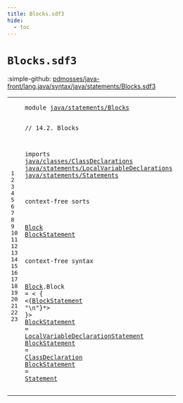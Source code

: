 ```yaml
---
title: Blocks.sdf3
hide:
  - toc
---
```


# `Blocks.sdf3`

:simple-github: [pdmosses/java-front/lang.java/syntax/java/statements/Blocks.sdf3]

[pdmosses/java-front/lang.java/syntax/java/statements/Blocks.sdf3]: https://github.com/pdmosses/java-front/blob/master/lang.java/syntax/java/statements/Blocks.sdf3 "The source file on GitHub"

<div class="sdf3"><table class="highlighttable"><tbody><tr><td class="linenos"><div class="linenodiv"><pre><span></span>1
2
3
4
5
6
7
8
9
10
11
12
13
14
15
16
17
18
19
20
21
22
23
</pre></div></td>
<td class="code"><pre><code><span class="keyword">module</span> <a href="../Main.sdf3/#java/statements/Blocks_77_99" id="java/statements/Blocks_7_29" title="Referenced at ../Main.sdf3 line 6; ../Statements.sdf3 line 9; ../../classes/ConstructorDeclarations.sdf3 line 14; ../../classes/InstanceInitializers.sdf3 line 6; ../../classes/MethodDeclarations.sdf3 line 11; ../../classes/StaticInitializers.sdf3 line 6; ../../expressions/LambdaExpressions.sdf3 line 6">java/statements/Blocks</a>

<span class="layout">// 14.2. Blocks</span>

<span class="keyword">imports</span>
  <a href="../../classes/ClassDeclarations.sdf3/#java/classes/ClassDeclarations_7_37" id="java/classes/ClassDeclarations_58_88" title="Defined at ../../classes/ClassDeclarations.sdf3 line 1">java/classes/ClassDeclarations</a>
  <a href="../LocalVariableDeclarations.sdf3/#java/statements/LocalVariableDeclarations_7_48" id="java/statements/LocalVariableDeclarations_91_132" title="Defined at ../LocalVariableDeclarations.sdf3 line 1">java/statements/LocalVariableDeclarations</a>
  <a href="../Statements.sdf3/#java/statements/Statements_7_33" id="java/statements/Statements_135_161" title="Defined at ../Statements.sdf3 line 1">java/statements/Statements</a>

<span class="keyword">context-free sorts</span>

  <a href="../Statements.sdf3/#Block_1106_1111" id="Block_185_190" title="Referenced at ../Statements.sdf3 line 51, 92, 97, 101, 103, 105, 111, 115, 119, 121, 124, 126; ../../classes/InstanceInitializers.sdf3 line 14; ../../classes/MethodDeclarations.sdf3 line 56; ../../classes/StaticInitializers.sdf3 line 14; ../../expressions/LambdaExpressions.sdf3 line 17">Block</a>
  <a href="#BlockStatement_260_274" id="BlockStatement_193_207" title="Referenced at line 19; ../Statements.sdf3 line 72; ../../classes/ConstructorDeclarations.sdf3 line 27">BlockStatement</a>

<span class="keyword">context-free syntax</span>
  
  <a href="../Statements.sdf3/#Block_1106_1111" id="Block_234_239" title="Referenced at ../Statements.sdf3 line 51, 92, 97, 101, 103, 105, 111, 115, 119, 121, 124, 126; ../../classes/InstanceInitializers.sdf3 line 14; ../../classes/MethodDeclarations.sdf3 line 56; ../../classes/StaticInitializers.sdf3 line 14; ../../expressions/LambdaExpressions.sdf3 line 17">Block</a>.<span class="cons_Constructor"><span id="Block_240_245" title="Not referenced locally, nor via imports">Block</span></span> = &lt;
  <span class="cons_String">{</span>
    &lt;{<a href="#BlockStatement_193_207" id="BlockStatement_260_274" title="Defined at line 13, 21, 22, 23">BlockStatement</a> <span class="cons_Lit">"\n"</span>}*&gt;
  <span class="cons_String">}</span>&gt;
  <a href="#BlockStatement_260_274" id="BlockStatement_290_304" title="Referenced at line 19; ../Statements.sdf3 line 72; ../../classes/ConstructorDeclarations.sdf3 line 27">BlockStatement</a> = <a href="../LocalVariableDeclarations.sdf3/#LocalVariableDeclarationStatement_226_259" id="LocalVariableDeclarationStatement_307_340" title="Defined at ../LocalVariableDeclarations.sdf3 line 12, 17">LocalVariableDeclarationStatement</a>
  <a href="#BlockStatement_260_274" id="BlockStatement_343_357" title="Referenced at line 19; ../Statements.sdf3 line 72; ../../classes/ConstructorDeclarations.sdf3 line 27">BlockStatement</a>   = <a href="../../classes/ClassDeclarations.sdf3/#ClassDeclaration_507_523" id="ClassDeclaration_362_378" title="Defined at ../../classes/ClassDeclarations.sdf3 line 22, 33, 34">ClassDeclaration</a>
  <a href="#BlockStatement_260_274" id="BlockStatement_381_395" title="Referenced at line 19; ../Statements.sdf3 line 72; ../../classes/ConstructorDeclarations.sdf3 line 27">BlockStatement</a>    = <a href="../Statements.sdf3/#Statement_277_286" id="Statement_401_410" title="Defined at ../Statements.sdf3 line 16, 34, 36, 37, 39, 41, 42, 51, 53, 55, 57, 58, 59, 61, 62, 64, 79, 83, 84, 86, 87, 89, 90, 92, 94, 96, 100, 110, 114, 118, 123">Statement</a>
</code></pre></td></tr></tbody></table></div>